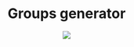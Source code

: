<h1 align="center">Groups generator</h1>

<p align="center">
  <img src="https://user-images.githubusercontent.com/56049250/95395495-295dc700-08d5-11eb-8aac-18931ec631b4.png"/>
</div>
